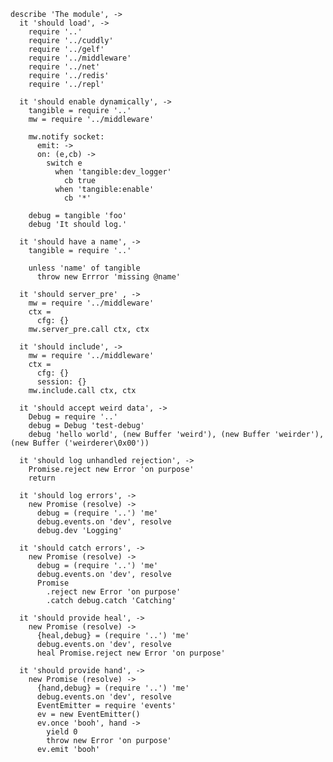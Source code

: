     describe 'The module', ->
      it 'should load', ->
        require '..'
        require '../cuddly'
        require '../gelf'
        require '../middleware'
        require '../net'
        require '../redis'
        require '../repl'

      it 'should enable dynamically', ->
        tangible = require '..'
        mw = require '../middleware'

        mw.notify socket:
          emit: ->
          on: (e,cb) ->
            switch e
              when 'tangible:dev_logger'
                cb true
              when 'tangible:enable'
                cb '*'

        debug = tangible 'foo'
        debug 'It should log.'

      it 'should have a name', ->
        tangible = require '..'

        unless 'name' of tangible
          throw new Errror 'missing @name'

      it 'should server_pre' , ->
        mw = require '../middleware'
        ctx =
          cfg: {}
        mw.server_pre.call ctx, ctx

      it 'should include', ->
        mw = require '../middleware'
        ctx =
          cfg: {}
          session: {}
        mw.include.call ctx, ctx

      it 'should accept weird data', ->
        Debug = require '..'
        debug = Debug 'test-debug'
        debug 'hello world', (new Buffer 'weird'), (new Buffer 'weirder'), (new Buffer ('weirderer\0x00'))

      it 'should log unhandled rejection', ->
        Promise.reject new Error 'on purpose'
        return

      it 'should log errors', ->
        new Promise (resolve) ->
          debug = (require '..') 'me'
          debug.events.on 'dev', resolve
          debug.dev 'Logging'

      it 'should catch errors', ->
        new Promise (resolve) ->
          debug = (require '..') 'me'
          debug.events.on 'dev', resolve
          Promise
            .reject new Error 'on purpose'
            .catch debug.catch 'Catching'

      it 'should provide heal', ->
        new Promise (resolve) ->
          {heal,debug} = (require '..') 'me'
          debug.events.on 'dev', resolve
          heal Promise.reject new Error 'on purpose'

      it 'should provide hand', ->
        new Promise (resolve) ->
          {hand,debug} = (require '..') 'me'
          debug.events.on 'dev', resolve
          EventEmitter = require 'events'
          ev = new EventEmitter()
          ev.once 'booh', hand ->
            yield 0
            throw new Error 'on purpose'
          ev.emit 'booh'
